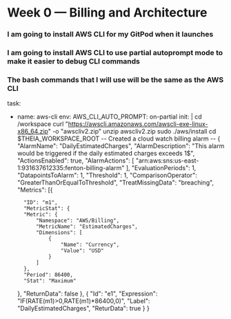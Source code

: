 # Week 0 — Billing and Architecture
### I am going to install AWS CLI for my GitPod when it launches

### I am going to install AWS CLI to use partial autoprompt mode to make it easier to debug CLI commands

### The bash commands that I will use will be the same as the AWS CLI

task:
- name: aws-cli
  env:
    AWS_CLI_AUTO_PROMPT: on-partial
  init: |
    cd /workspace
    curl "https://awscli.amazonaws.com/awscli-exe-linux-x86_64.zip" -o "awscliv2.zip"
    unzip awscliv2.zip
    sudo ./aws/install
    cd $THEIA_WORKSPACE_ROOT
-- Created a cloud watch billing alarm --
  {
"AlarmName": "DailyEstimatedCharges",
"AlarmDescription": "This alarm would be triggered if the daily estimated charges exceeds 1$",
"ActionsEnabled": true,
"AlarmActions": [
"arn:aws:sns:us-east-1:931637612335:fenton-billing-alarm"
],
"EvaluationPeriods": 1,
"DatapointsToAlarm": 1,
"Threshold": 1,
"ComparisonOperator": "GreaterThanOrEqualToThreshold",
"TreatMissingData": "breaching",
"Metrics": [{

		"ID": "m1",
		"MetricStat": {
		"Metric": {
			"Namespace": "AWS/Billing",
			"MetricName": "EstimatedCharges",                                                                                                                                                                                                                                                                                                                                                                                                                                                                    
			"Dimensions": [
				{
					"Name": "Currency",
					"Value": "USD"
				}
			]
		},
		"Period": 86400,
		"Stat": "Maximum"
	},
	"ReturnData": false
	},
{
	"Id": "e1",
	"Expression": "IF(RATE(m1)>0,RATE(m1)*86400,0)",
	"Label": "DailyEstimatedCharges",
	"ReturData": true
}
} 

